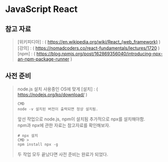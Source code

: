 # JavaScript React

## 참고 자료
> [위키피디아] : ( https://en.wikipedia.org/wiki/React_(web_framework) )    
> [강의] : ( https://nomadcoders.co/react-fundamentals/lectures/1720 )    
> [npm] : ( https://blog.npmjs.org/post/162869356040/introducing-npx-an-npm-package-runner )    
 
## 사전 준비
> node.js 설치
> 사용중인 OS에 맞게 [설치] : ( https://nodejs.org/ko/download/ )   
> ```
> CMD
> node -v 설치된 버전이 출력되면 정상 설치됨. 
> ```
>    
> 앞선 작업으로 node.js, npm이 설치됨 추가적으로 npx를 설치해야함.   
> npm과 npx에 관한 자료는 참고자료를 확인해보자.   
> ```
> # npx 설치
> CMD > 
> npm install npx -g 
> ```
> 두 작업 모두 끝났다면 사전 준비는 완료가 되었다.   